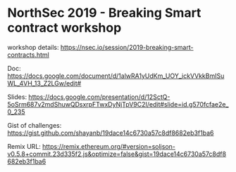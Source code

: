 # NorthSec 2019 - Breaking Smart contract workshop

workshop details: https://nsec.io/session/2019-breaking-smart-contracts.html


Doc: https://docs.google.com/document/d/1alwRA1yUdKm_UOY_ickVVkkBmISuWL_4VH_13_Z2LGw/edit#

Slides: https://docs.google.com/presentation/d/12SctQ-5oSrm687v2mdShuwQDsxrpFTwxDyNjTpV9C2I/edit#slide=id.g570fcfae2e_0_235

Gist of challenges: https://gist.github.com/shayanb/19dace14c6730a57c8df8682eb3f1ba6

Remix URL: https://remix.ethereum.org/#version=soljson-v0.5.8+commit.23d335f2.js&optimize=false&gist=19dace14c6730a57c8df8682eb3f1ba6
